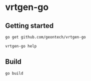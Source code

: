 # vrtgen-go

## Getting started

```bash
go get github.com/geontech/vrtgen-go

vrtgen-go help
```


## Build

```bash
go build
```
